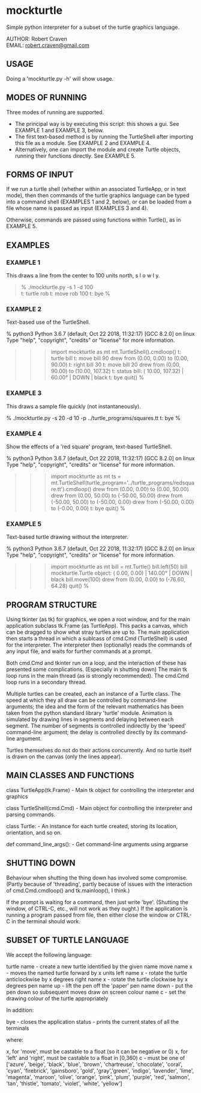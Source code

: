 # mockturtle
Simple python interpreter for a subset of the turtle graphics language.

AUTHOR: Robert Craven  
EMAIL:  robert.craven@gmail.com

## USAGE

Doing a 'mockturtle.py -h' will show usage.

## MODES OF RUNNING

Three modes of running are supported.

 - The principal way is by executing this script: this shows a gui.
   See EXAMPLE 1 and EXAMPLE 3, below.
 - The first text-based method is by running the TurtleShell after importing
   this file as a module.  See EXAMPLE 2 and EXAMPLE 4.
 - Alternatively, one can import the module and create Turtle objects,
   running their functions directly.  See EXAMPLE 5.

## FORMS OF INPUT

If we run a turtle shell (whether within an associated TurtleApp, or
in text mode), then then commands of the turtle graphics language can
be typed into a command shell (EXAMPLES 1 and 2, below), or can be
loaded from a file whose name is passed as input (EXAMPLES 3 and 4).

Otherwise, commands are passed using functions within Turtle(),
as in EXAMPLE 5.

## EXAMPLES

### EXAMPLE 1

This draws a line from the center to 100 units north, s l o w l y.

> % ./mockturtle.py -s 1 -d 100              
>  t: turtle rob
>  t: move rob 100
>  t: bye
> % 

### EXAMPLE 2

Text-based use of the TurtleShell.

 % python3
 Python 3.6.7 (default, Oct 22 2018, 11:32:17) 
 [GCC 8.2.0] on linux
 Type "help", "copyright", "credits" or "license" for more information.
 >>> import mockturtle as mt
 >>> mt.TurtleShell().cmdloop()
  t: turtle bill
  t: move bill 90
     drew from (0.00, 0.00) to (0.00, 90.00)
  t: right bill 30
  t: move bill 20
     drew from (0.00, 90.00) to (10.00, 107.32)
  t: status
           bill:  (  10.00,  107.32) |  60.00° | DOWN | black
  t: bye
 >>> quit()
 %

### EXAMPLE 3

This draws a sample file quickly (not instantaneously).

 % ./mockturtle.py -s 20 -d 10 -p ../turtle_programs/squares.tt
  t: bye
 %

### EXAMPLE 4

Show the effects of a 'red square' program, text-based TurtleShell.

 % python3
 Python 3.6.7 (default, Oct 22 2018, 11:32:17) 
 [GCC 8.2.0] on linux
 Type "help", "copyright", "credits" or "license" for more information.
 >>> import mockturtle as mt
 >>> ts = mt.TurtleShell(turtle_program='../turtle_programs/redsquare.tt').cmdloop()
      drew from (0.00, 0.00) to (0.00, 50.00)
     drew from (0.00, 50.00) to (-50.00, 50.00)
     drew from (-50.00, 50.00) to (-50.00, 0.00)
     drew from (-50.00, 0.00) to (-0.00, 0.00)
  t: bye
 >>> quit()
 %

### EXAMPLE 5

Text-based turtle drawing without the interpreter.

 % python3
 Python 3.6.7 (default, Oct 22 2018, 11:32:17) 
 [GCC 8.2.0] on linux
 Type "help", "copyright", "credits" or "license" for more information.
 >>> import mockturtle as mt
 >>> bill = mt.Turtle()
 >>> bill.left(50)
 >>> bill
 mockturtle.Turtle object: (   0.00,    0.00) | 140.00° | DOWN | black
 >>> bill.move(100)
     drew from (0.00, 0.00) to (-76.60, 64.28)
 >>> quit()
 %

## PROGRAM STRUCTURE

Using tkinter (as tk) for graphics, we open a root window, and for the
main application subclass tk.Frame (as TurtleApp).  This packs a
canvas, which can be dragged to show what stray turtles are up to.
The main application then starts a thread in which a sublcass of
cmd.Cmd (TurtleShell) is used for the interpreter.  The interpreter
then (optionally) reads the commands of any input file, and waits for
further commands at a prompt.

Both cmd.Cmd and tkinter run on a loop, and the interaction of these
has presented some complications.  (Especially in shutting down)  The
main tk loop runs in the main thread (as is strongly recommended).
The cmd.Cmd loop runs in a secondary thread.

Multiple turtles can be created, each an instance of a Turtle class.
The speed at which they all draw can be controlled by command-line
arguments; the idea and the form of the relevant mathematics has been
taken from the python standard library 'turtle' module.  Animation is
simulated by drawing lines in segments and delaying between each
segment.  The number of segments is controlled indirectly by the
'speed' command-line argument; the delay is controlled directly by
its command-line argument.

Turtles themselves do not do their actions concurrently.  And no
turtle  itself is drawn on the canvas (only the lines appear).

## MAIN CLASSES AND FUNCTIONS

  class TurtleApp(tk.Frame)
    - Main tk object for controlling the interpreter and graphics

  class TurtleShell(cmd.Cmd)
    - Main object for controlling the interpreter and parsing
      commands.

  class Turtle:
    - An instance for each turtle created, storing its location,
      orientation, and so on.

  def command_line_args():
    - Get command-line arguments using argparse

## SHUTTING DOWN

Behaviour when shutting the thing down has involved some compromise.
(Partly because of 'threading', partly because of issues with the
interaction of cmd.Cmd.cmdloop() and tk.mainloop(), I think.)  

If the prompt is waiting for a command, then just write 'bye'.
(Shutting the window, of CTRL-C, etc., will not work as they ought.)
If the application is running a program passed from file, then either
close the window or CTRL-C in the terminal should work.

## SUBSET OF TURTLE LANGUAGE

We accept the following language:

  turtle name   - create a new turtle identified by the given name
  move name x   - moves the named turtle forward by x units
  left name x   - rotate the turtle anticlockwise by x degrees
  right name x  - rotate the turtle clockwise by x degrees
  pen name up   - lift the pen off the 'paper'
  pen name down - put the pen down so subsequent moves draw on screen
  colour name c - set the drawing colour of the turtle appropriately

In addition:

  bye           - closes the application
  status        - prints the current states of all the terminals

where:

  x, for 'move', must be castable to a float (so it can be negative or 0)
  x, for 'left' and 'right', must be castable to a float in [0,360)
  c - must be one of ['azure', 'beige', 'black', 'blue', 'brown',
                      'chartreuse', 'chocolate', 'coral', 'cyan',
                      'firebrick', 'gainsboro', 'gold', 'gray','green',
                      'indigo', 'lavender', 'lime', 'magenta',
                      'maroon', 'olive', 'orange', 'pink', 'plum',
                      'purple', 'red', 'salmon', 'tan', 'thistle',
                      'tomato', 'violet', 'white', 'yellow']
